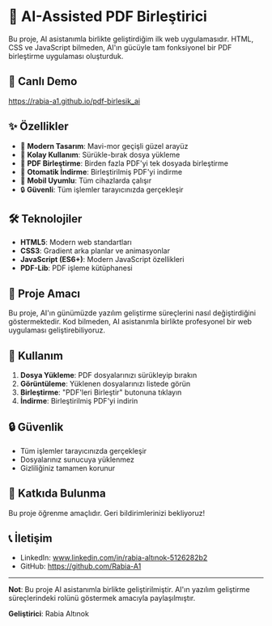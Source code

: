 # 🤖 AI-Assisted PDF Birleştirici

Bu proje, AI asistanımla birlikte geliştirdiğim ilk web uygulamasıdır. HTML, CSS ve JavaScript bilmeden, AI'ın gücüyle tam fonksiyonel bir PDF birleştirme uygulaması oluşturduk.

## 🚀 Canlı Demo

 https://rabia-a1.github.io/pdf-birlesik_ai

## ✨ Özellikler

- 🎨 **Modern Tasarım**: Mavi-mor geçişli güzel arayüz
- 📁 **Kolay Kullanım**: Sürükle-bırak dosya yükleme
- 🔄 **PDF Birleştirme**: Birden fazla PDF'yi tek dosyada birleştirme
- 💾 **Otomatik İndirme**: Birleştirilmiş PDF'yi indirme
- 📱 **Mobil Uyumlu**: Tüm cihazlarda çalışır
- 🔒 **Güvenli**: Tüm işlemler tarayıcınızda gerçekleşir

## 🛠️ Teknolojiler

- **HTML5**: Modern web standartları
- **CSS3**: Gradient arka planlar ve animasyonlar
- **JavaScript (ES6+)**: Modern JavaScript özellikleri
- **PDF-Lib**: PDF işleme kütüphanesi

## 🎯 Proje Amacı

Bu proje, AI'ın günümüzde yazılım geliştirme süreçlerini nasıl değiştirdiğini göstermektedir. Kod bilmeden, AI asistanımla birlikte profesyonel bir web uygulaması geliştirebiliyoruz.

## 📖 Kullanım

1. **Dosya Yükleme**: PDF dosyalarınızı sürükleyip bırakın
2. **Görüntüleme**: Yüklenen dosyalarınızı listede görün
3. **Birleştirme**: "PDF'leri Birleştir" butonuna tıklayın
4. **İndirme**: Birleştirilmiş PDF'yi indirin

## 🔒 Güvenlik

- Tüm işlemler tarayıcınızda gerçekleşir
- Dosyalarınız sunucuya yüklenmez
- Gizliliğiniz tamamen korunur

## 🤝 Katkıda Bulunma

Bu proje öğrenme amaçlıdır. Geri bildirimlerinizi bekliyoruz!

## 📞 İletişim

- LinkedIn: www.linkedin.com/in/rabia-altınok-5126282b2
- GitHub: https://github.com/Rabia-A1

---

**Not**: Bu proje AI asistanımla birlikte geliştirilmiştir. AI'ın yazılım geliştirme süreçlerindeki rolünü göstermek amacıyla paylaşılmıştır.

**Geliştirici**: Rabia Altınok
